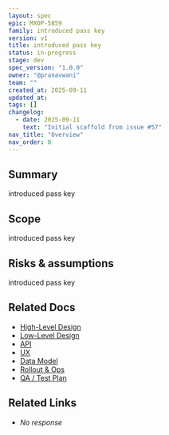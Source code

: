 ```yaml
---
layout: spec
epic: MXOP-5859
family: introduced pass key
version: v1
title: introduced pass key
status: in-progress
stage: dev
spec_version: "1.0.0"
owner: "@pranavwani"
team: ""
created_at: 2025-09-11
updated_at:
tags: []
changelog:
  - date: 2025-09-11
    text: "Initial scaffold from issue #57"
nav_title: "Overview"
nav_order: 0
---
```

## Summary
introduced pass key

## Scope
introduced pass key

## Risks & assumptions
introduced pass key

## Related Docs
- [High-Level Design](./hld.md)
- [Low-Level Design](./lld.md)
- [API](./api.md)
- [UX](./ux.md)
- [Data Model](./data-model.md)
- [Rollout & Ops](./rollout-ops.md)
- [QA / Test Plan](./qa-test.md)

## Related Links
- _No response_
